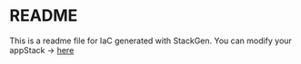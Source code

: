 # README
This is a readme file for IaC generated with StackGen.
You can modify your appStack -> [here](http://main.dev.stackgen.com/appstacks/b308a5b7-2155-4f78-a258-265d2f9e9432)
